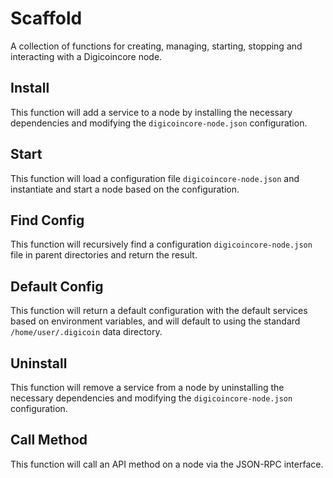 # Scaffold
A collection of functions for creating, managing, starting, stopping and interacting with a Digicoincore node.

## Install
This function will add a service to a node by installing the necessary dependencies and modifying the `digicoincore-node.json` configuration.

## Start
This function will load a configuration file `digicoincore-node.json` and instantiate and start a node based on the configuration.

## Find Config
This function will recursively find a configuration `digicoincore-node.json` file in parent directories and return the result.

## Default Config
This function will return a default configuration with the default services based on environment variables, and will default to using the standard `/home/user/.digicoin` data directory.

## Uninstall
This function will remove a service from a node by uninstalling the necessary dependencies and modifying the `digicoincore-node.json` configuration.

## Call Method
This function will call an API method on a node via the JSON-RPC interface.
